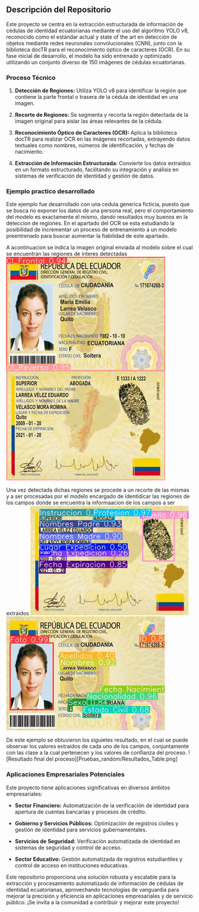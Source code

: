 ## Descripción del Repositorio

Este proyecto se centra en la extracción estructurada de información de cédulas de identidad ecuatorianas mediante el uso del algoritmo YOLO v8, reconocido como el estándar actual y state of the art en detección de objetos mediante redes neuronales convolucionales (CNN), junto con la biblioteca docTR para el reconocimiento óptico de caracteres (OCR). En su fase inicial de desarrollo, el modelo ha sido entrenado y optimizado utilizando un conjunto diverso de 150 imágenes de cédulas ecuatorianas.

### Proceso Técnico

1. **Detección de Regiones:** Utiliza YOLO v8 para identificar la región que contiene la parte frontal o trasera de la cédula de identidad en una imagen.
   
2. **Recorte de Regiones:** Se segmenta y recorta la región detectada de la imagen original para aislar las áreas relevantes de la cédula.
   
3. **Reconocimiento Óptico de Caracteres (OCR):** Aplica la biblioteca docTR para realizar OCR en las imágenes recortadas, extrayendo datos textuales como nombres, números de identificación, y fechas de nacimiento.
   
4. **Extracción de Información Estructurada:** Convierte los datos extraídos en un formato estructurado, facilitando su integración y análisis en sistemas de verificación de identidad y gestión de datos.

### Ejemplo practico desarrollado
Este ejemplo fue desarrollado con una cedula generica ficticia, puesto que se busca no exponer los datos de una persona real, pero el comportamiento del modelo es exactamente el mismo, dando resultados muy buenos en la deteccion de regiones. En el apartado del OCR se esta estudiando la posibilidad de incrementar un proceso de entrenamiento a un modelo preentrenado para buscar aumentar la fiabilidad de este apartado.

A acontinuacion se indica la imagen original enviada al modelo sobre el cual se encuentran las regiones de interes detectadas
![Imagen Original](Pruebas_random/Results/result_CI_identify.jpg)

Una vez detectada dichas regiones se procede a un recorte de las mismas y a ser procesadas por el modelo encargado de identidicar las regiones de los campos donde se encuentra la informaacion de los campos a ser extraidos 
![Imagenes procesada con el reconocimiento de campos](Pruebas_random/Results/result_Fields1.jpg)
![Imagenes procesada con el reconocimiento de campos](Pruebas_random/Results/result_Fields2.jpg)

De este ejemplo se obtuvieron los siguietes resultado, en el cual se puede observar los valores extraidos de cada uno de los campos, conjuntamente con las clase a la cual pertenecen y los valores de confianza del proceso.
![Resultado final del proceso][Pruebas_random/Resultados_Table.png]


### Aplicaciones Empresariales Potenciales

Este proyecto tiene aplicaciones significativas en diversos ámbitos empresariales:

- **Sector Financiero:** Automatización de la verificación de identidad para apertura de cuentas bancarias y procesos de crédito.
  
- **Gobierno y Servicios Públicos:** Optimización de registros civiles y gestión de identidad para servicios gubernamentales.
  
- **Servicios de Seguridad:** Verificación automatizada de identidad en sistemas de seguridad y control de acceso.
  
- **Sector Educativo:** Gestión automatizada de registros estudiantiles y control de acceso en instituciones educativas.

Este repositorio proporciona una solución robusta y escalable para la extracción y procesamiento automatizado de información de cédulas de identidad ecuatorianas, aprovechando tecnologías de vanguardia para mejorar la precisión y eficiencia en aplicaciones empresariales y de servicio público. ¡Se invita a la comunidad a contribuir y mejorar este proyecto!
